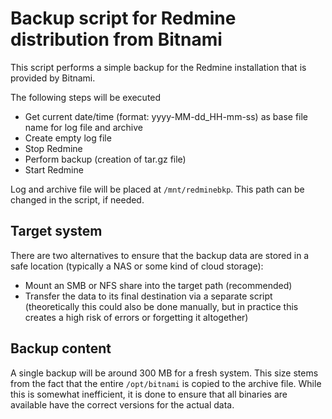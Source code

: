 # Backup script for Redmine distribution from Bitnami

This script performs a simple backup for the Redmine installation
that is provided by Bitnami.

The following steps will be executed
- Get current date/time (format: yyyy-MM-dd_HH-mm-ss) as base file name 
  for log file and archive
- Create empty log file
- Stop Redmine
- Perform backup (creation of tar.gz file)
- Start Redmine

Log and archive file will be placed at `/mnt/redminebkp`. This path
can be changed in the script, if needed.


## Target system

There are two alternatives to ensure that the backup data are stored
in a safe location (typically a NAS or some kind of cloud storage):
- Mount an SMB or NFS share into the target path (recommended)
- Transfer the data to its final destination via a separate script
  (theoretically this could also be done manually, but in practice
  this creates a high risk of errors or forgetting it altogether)


## Backup content

A single backup will be around 300 MB for a fresh system. This size
stems from the fact that the entire `/opt/bitnami` is copied to
the archive file. While this is somewhat inefficient, it is done
to ensure that all binaries are available have the correct versions
for the actual data.
